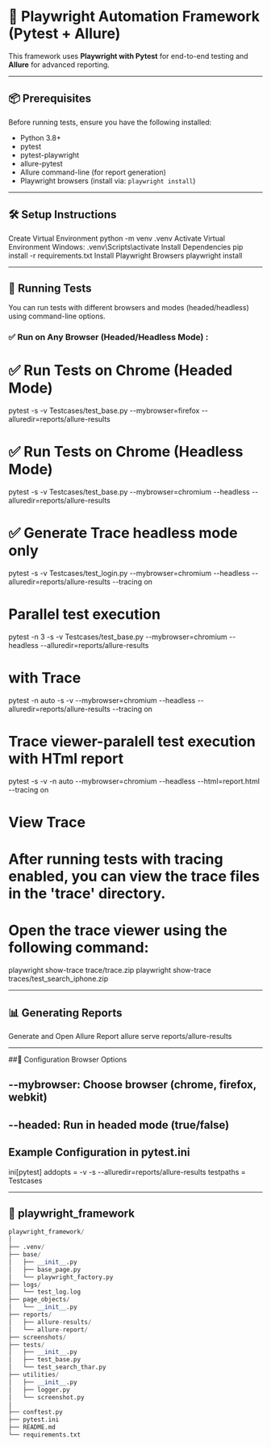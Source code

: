# 🧪 Playwright Automation Framework (Pytest + Allure)

This framework uses **Playwright with Pytest** for end-to-end testing and **Allure** for advanced reporting.

-------------------------------------------------------------------------------------------------------------------

## 📦 Prerequisites

Before running tests, ensure you have the following installed:

- Python 3.8+
- pytest
- pytest-playwright
- allure-pytest
- Allure command-line (for report generation)
- Playwright browsers (install via: `playwright install`)

-------------------------------------------------------------------------------------------------------------------

## 🛠️ Setup Instructions

Create Virtual Environment
python -m venv .venv
Activate Virtual Environment
Windows:
.venv\Scripts\activate
Install Dependencies
pip install -r requirements.txt
Install Playwright Browsers
playwright install

-------------------------------------------------------------------------------------------------------------------

## 🚀 Running Tests

You can run tests with different browsers and modes (headed/headless) using command-line options.

### ✅ Run on **Any Browser** (Headed/Headless Mode) :

# ✅ Run Tests on Chrome (Headed Mode)

pytest -s -v Testcases/test_base.py --mybrowser=firefox --alluredir=reports/allure-results

# ✅ Run Tests on Chrome (Headless Mode)

pytest -s -v Testcases/test_base.py --mybrowser=chromium --headless --alluredir=reports/allure-results

# ✅ Generate Trace headless mode only

pytest -s -v Testcases/test_login.py --mybrowser=chromium --headless --alluredir=reports/allure-results --tracing on

# Parallel test execution

pytest -n 3 -s -v Testcases/test_base.py --mybrowser=chromium --headless --alluredir=reports/allure-results

# with Trace

pytest -n auto -s -v --mybrowser=chromium --headless --alluredir=reports/allure-results --tracing on

# Trace viewer-paralell test execution with HTml report

pytest -s -v -n auto --mybrowser=chromium --headless --html=report.html --tracing on

# View Trace

# After running tests with tracing enabled, you can view the trace files in the 'trace' directory.

# Open the trace viewer using the following command:

playwright show-trace trace/trace.zip
playwright show-trace traces/test_search_iphone.zip

-------------------------------------------------------------------------------------------------------------------

## 📊 Generating Reports

Generate and Open Allure Report
allure serve reports/allure-results

------------------------------------------------------------------------------------------------------------
##🔧 Configuration
Browser Options

## --mybrowser: Choose browser (chrome, firefox, webkit)

## --headed: Run in headed mode (true/false)

## Example Configuration in pytest.ini

ini[pytest]
addopts = -v -s --alluredir=reports/allure-results
testpaths = Testcases

-----------------------------------------------------------------------------------------------------------

## 📁 playwright_framework

```Python
playwright_framework/
│
├── .venv/
├── base/
│   ├── __init__.py
│   ├── base_page.py
│   └── playwright_factory.py
├── logs/
│   └── test_log.log
├── page_objects/
│   └── __init__.py
├── reports/
│   ├── allure-results/
│   └── allure-report/
├── screenshots/
├── tests/
│   ├── __init__.py
│   ├── test_base.py
│   └── test_search_thar.py
├── utilities/
│   ├── __init__.py
│   ├── logger.py
│   └── screenshot.py
│
├── conftest.py
├── pytest.ini
├── README.md
└── requirements.txt 
